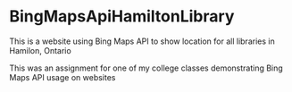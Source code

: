 # BingMapsApiHamiltonLibrary
This is a website using Bing Maps API to show location for all libraries in Hamilon, Ontario

This was an assignment for one of my college classes demonstrating Bing Maps API usage on websites
